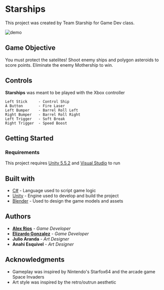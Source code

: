 # Starships

This project was created by Team Starship for Game Dev class.

![demo](./demo.gif)

## Game Objective

You must protect the satelites! Shoot enemy ships and polygon asteroids to score points. Eliminate the enemy Mothership to win.

## Controls

**Starships** was meant to be played with the Xbox controller

```
Left Stick     - Control Ship
A Button       - Fire Laser
Left Bumper    - Barrel Roll Left
Right Bumper   - Barrel Roll Right
Left Trigger   - Soft Break
Right Trigger  - Speed Boost
```

## Getting Started

### Requirements

This project requires [Unity 5.5.2](https://unity3d.com/get-unity/download/archive) and [Visual Studio](https://visualstudio.microsoft.com/vs/unity-tools/) to run

## Built with

- [C#](https://docs.microsoft.com/en-us/dotnet/csharp/) - Language used to script game logic
- [Unity](https://unity.com/) - Engine used to develop and build the project
- [Blender](https://www.blender.org/) - Used to design the game models and assets

## Authors

- **[Alex Rios](https://github.com/alexriosdev)** - _Game Developer_
- **[Elizardo Gonzalez](https://github.com/e-gonzalez01)** - _Game Developer_
- **Julio Aranda** - _Art Designer_
- **Anahi Esquivel** - _Art Designer_

## Acknowledgments

- Gameplay was inspired by Nintendo's Starfox64 and the arcade game Space Invaders
- Art style was inspired by the retro/outrun aesthetic
